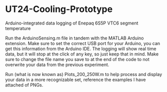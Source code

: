 # UT24-Cooling-Prototype
Arduino-integrated data logging of Enepaq 6S5P VTC6 segment temperature

Run the ArduinoSensing.m file in tandem with the MATLAB Arduino extension. Make sure to set the correct USB port for your Arduino, you can get this information from the Arduino IDE. The logging will show real time data, but it will stop at the click of any key, so just keep that in mind. Make sure to change the file name you save to at the end of the code to not overwrite your data from the previous experiment.

Run (what is now known as) Plots_200_250W.m to help process and display your data in a more recognizable set, reference the examples I have attached of PNGs.
